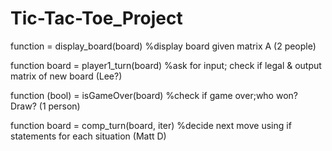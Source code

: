 # Tic-Tac-Toe_Project

function = display_board(board) %display board given matrix A                                                     (2 people)

function board = player1_turn(board) %ask for input; check if legal & output matrix of new board                  (Lee?)

function (bool) = isGameOver(board) %check if game over;who won? Draw?                                            (1 person)

function board = comp_turn(board, iter) %decide next move using if statements for each situation                  (Matt D)
